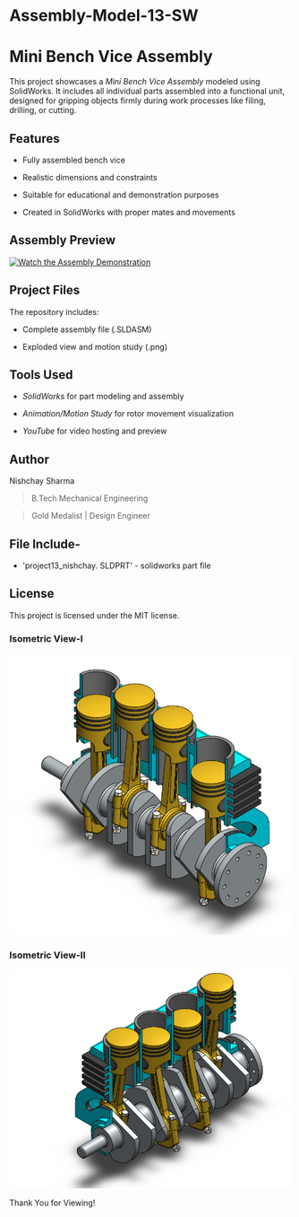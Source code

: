 # Assembly-Model-13-SW

# Mini Bench Vice Assembly

This project showcases a *Mini Bench Vice Assembly* modeled using SolidWorks. It includes all individual parts assembled into a functional unit, designed for gripping objects firmly during work processes like filing, drilling, or cutting.

## Features

- Fully assembled bench vice

- Realistic dimensions and constraints

- Suitable for educational and demonstration purposes

- Created in SolidWorks with proper mates and movements



## Assembly Preview

[![Watch the Assembly Demonstration](https://img.youtube.com/vi/2fBWljtXi80/maxresdefault.jpg)](https://youtube.com/shorts/2fBWljtXi80?si=OIDsJ80dz2Skeddp)

## Project Files

The repository includes:

- Complete assembly file (.SLDASM)

- Exploded view and motion study (.png)



## Tools Used

- *SolidWorks* for part modeling and assembly  

- *Animation/Motion Study* for rotor movement visualization  

- *YouTube* for video hosting and preview  




## Author

Nishchay Sharma

>B.Tech Mechanical Engineering

>Gold Medalist | Design Engineer




## File Include-
- 'project13_nishchay.  SLDPRT' -
solidworks part file

## License
This project is licensed under the MIT license.



### Isometric View-I 
![Isometric View-I](13a.png)

### Isometric View-II
![Isometric View-II](13b.png)



Thank You for Viewing!